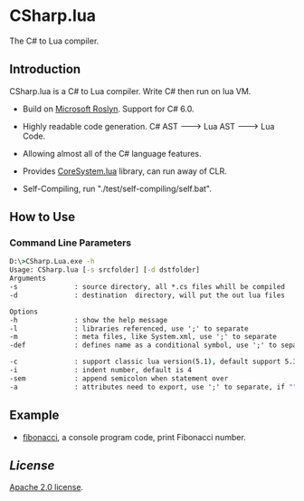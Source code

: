 # CSharp.lua
The C# to Lua compiler.

## Introduction

CSharp.lua is a C# to Lua compiler. Write C# then run on lua VM.
* Build on [Microsoft Roslyn](https://github.com/dotnet/roslyn). Support for C# 6.0.

* Highly readable code generation. C# AST ---> Lua AST ---> Lua Code.

* Allowing almost all of the C# language features.

* Provides [CoreSystem.lua](https://github.com/yanghuan/CSharp.lua/tree/master/CSharp.lua/CoreSystem.Lua/CoreSystem) library, can run away of CLR.

* Self-Compiling, run "./test/self-compiling/self.bat".

## How to Use 
### Command Line Parameters
```cmd
D:\>CSharp.Lua.exe -h
Usage: CSharp.lua [-s srcfolder] [-d dstfolder]
Arguments 
-s              : source directory, all *.cs files whill be compiled
-d              : destination  directory, will put the out lua files

Options
-h              : show the help message    
-l              : libraries referenced, use ';' to separate      
-m              : meta files, like System.xml, use ';' to separate     
-def            : defines name as a conditional symbol, use ';' to separate

-c              : support classic lua version(5.1), default support 5.3 
-i              : indent number, default is 4
-sem            : append semicolon when statement over
-a              : attributes need to export, use ';' to separate, if ""-a"" only, all attributes whill be exported
```

## Example
- [fibonacci](https://github.com/yanghuan/CSharp.lua/tree/master/test/fibonacci), a console program code, print Fibonacci number. 

## *License*
[Apache 2.0 license](https://raw.githubusercontent.com/yanghuan/CSharp.lua/master/LICENSE).
